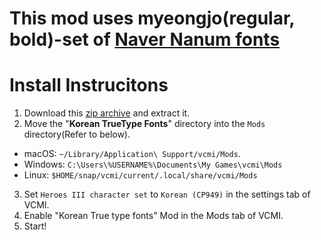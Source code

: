 
# This mod uses myeongjo(regular, bold)-set of [Naver Nanum fonts](https://hangeul.naver.com/2017/nanum)

# Install Instrucitons
1. Download this [zip archive](https://api.github.com/repos/hwiorn/vcmi-mod-korean-truetype-fonts/zipball/master) and extract it.
2. Move the "**Korean TrueType Fonts**" directory into the `Mods` directory(Refer to below).
 - macOS: `~/Library/Application\ Support/vcmi/Mods`.
 - Windows: `C:\Users\%USERNAME%\Documents\My Games\vcmi\Mods`
 - Linux: `$HOME/snap/vcmi/current/.local/share/vcmi/Mods`
3. Set `Heroes III character set` to `Korean (CP949)` in the settings tab of VCMI.
4. Enable "Korean True type fonts" Mod in the Mods tab of VCMI.
5. Start!
